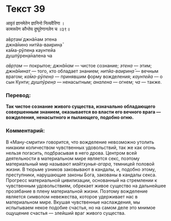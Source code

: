 # Текст 39

आवृतं ज्ञानमेतेन ज्ञानिनो नित्यवैरिणा ।  
कामरूपेण कौन्तेय दुष्पूरेणानलेन च ॥३९॥

а̄вр̣там̇ джн̃а̄нам этена  
джн̃а̄нино нитйа-ваирин̣а̄  
ка̄ма-рӯпен̣а каунтейа  
душпӯрен̣а̄налена ча

_а̄вр̣там_ — покрытое; _джн̃а̄нам_ — чистое сознание; _этена_ — этим; _джн̃а̄нинат̣_ — того, кто обладает знанием; _нитйа-ваирин̣а̄_ — вечным врагом; _ка̄ма-рӯпен̣а_ — принявшим форму вожделения; _каунтейа_ — о сын Кунти; _душпӯрен̣а_ — ненасытным; _аналена_ — огнем; _ча_ — также.

### Перевод:

**Так чистое сознание живого существа, изначально обладающего совершенным знанием, оказывается во власти его вечного врага — вожделения, ненасытного и пылающего, подобно огню.**

### Комментарий:

В «Ману-смрити» говорится, что вожделение невозможно утолить никаким количеством чувственных удовольствий, так же как огонь нельзя погасить, подбрасывая в него дрова. Центром всей деятельности в материальном мире является секс, поэтому материальный мир называют _майтхунья-агара,_ темницей половой жизни. В тюрьме узников заковывают в кандалы, и, подобно этому, преступники, нарушающие законы Бога, закованы в кандалы секса. Прогресс материальной цивилизации, основанный на стремлении к чувственным удовольствиям, обрекает живое существо на дальнейшее прозябание в плену материальной жизни. Поэтому вожделение является символом невежества, которое удерживает нас в материальном мире. Вкушая чувственные наслаждения, мы испытываем некое подобие счастья, но на самом деле это мнимое ощущение счастья — злейший враг живого существа.